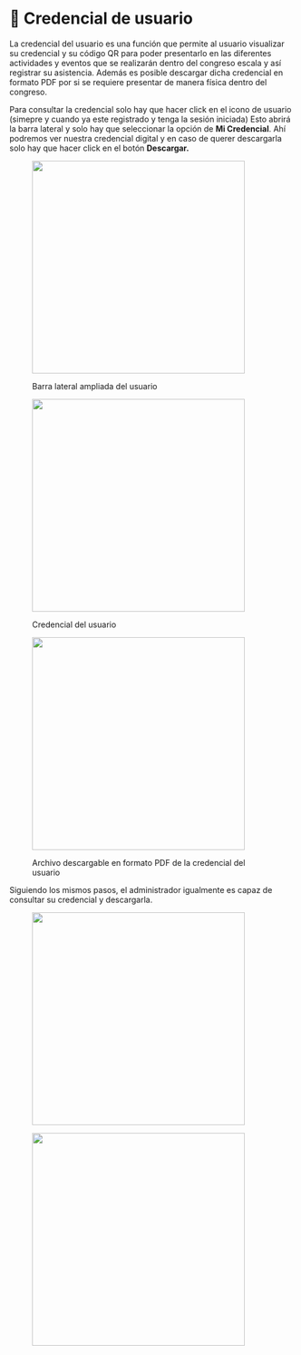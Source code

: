 # 📲 Credencial de usuario

La credencial del usuario es una función que permite al usuario visualizar su credencial y su código QR para poder presentarlo en las diferentes actividades y eventos que se realizarán dentro del congreso escala y así registrar su asistencia. Además es posible descargar dicha credencial en formato PDF por si se requiere presentar de manera física dentro del congreso.

Para consultar la credencial solo hay que hacer click en el icono de usuario (simepre y cuando ya este registrado y tenga la sesión iniciada) Esto abrirá la barra lateral y solo hay que seleccionar la opción de **Mi Credencial**. Ahí podremos ver nuestra credencial digital y en caso de querer descargarla solo hay que hacer click en el botón **Descargar.**

<figure><img src="../.gitbook/assets/iPhone_14_-_Usuario.png" alt="" width="375"><figcaption><p>Barra lateral ampliada del usuario</p></figcaption></figure>

<figure><img src="../.gitbook/assets/iPhone_14_-_Mi_credencial.png" alt="" width="375"><figcaption><p>Credencial del usuario</p></figcaption></figure>

<figure><img src="../.gitbook/assets/Credencial_(Descargable).png" alt="" width="375"><figcaption><p>Archivo descargable en formato PDF de la credencial del usuario</p></figcaption></figure>

Siguiendo los mismos pasos, el administrador igualmente es capaz de consultar su credencial y descargarla.

<figure><img src="../.gitbook/assets/image (5).png" alt="" width="375"><figcaption></figcaption></figure>

<figure><img src="../.gitbook/assets/image (6).png" alt="" width="375"><figcaption></figcaption></figure>
